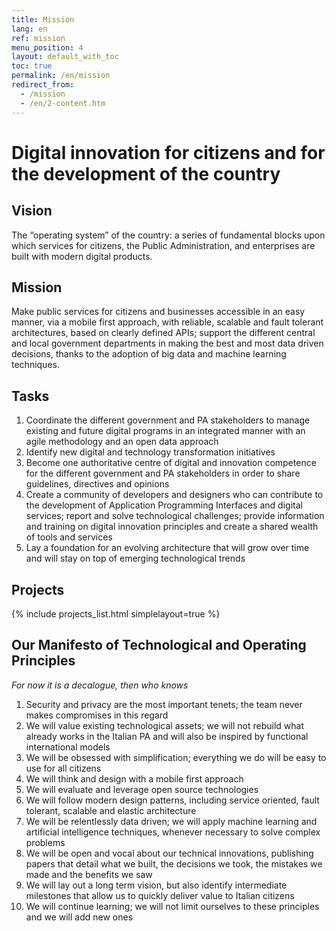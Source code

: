 ```yaml
---
title: Mission
lang: en
ref: mission
menu_position: 4
layout: default_with_toc
toc: true
permalink: /en/mission
redirect_from:
  - /mission
  - /en/2-content.htm
---
```

# Digital innovation for citizens and for the development of the country

## Vision

The “operating system” of the country: a series of fundamental blocks upon which services for citizens, the Public Administration, and enterprises are built with modern digital products.

## Mission

Make public services for citizens and businesses accessible in an easy manner, via a mobile first approach, with reliable, scalable and fault tolerant architectures, based on clearly defined APIs; support the different central and local government  departments in making the best and most data driven decisions, thanks to the adoption of big data and machine learning techniques.

## Tasks

1. Coordinate the different government and PA stakeholders to manage existing and future digital programs in an integrated manner  with an agile methodology and an open data approach
2. Identify new digital and technology transformation initiatives
3. Become one authoritative centre of digital and innovation competence for the different government and PA stakeholders in order to share guidelines, directives and opinions
4. Create a community of developers and designers who can contribute to the development of Application Programming Interfaces and digital services; report and solve technological challenges; provide information and training on digital innovation principles and create a shared wealth of tools and services
5. Lay a foundation for an evolving architecture that will grow over time and will stay on top of emerging technological trends

## Projects 
{% include projects_list.html simplelayout=true %}

## Our Manifesto of Technological and Operating Principles

_For now it is a decalogue, then who knows_

1. Security and privacy are the most important tenets; the team  never makes compromises in this regard
2. We will value existing technological assets; we will not rebuild what already works in the Italian PA and will also be inspired by functional international models
3. We will be obsessed with simplification; everything we do will be easy to use for all citizens
4. We will think and design with a mobile first approach
5. We will evaluate and leverage open source technologies
6. We will follow modern design patterns, including service oriented, fault tolerant, scalable and elastic architecture
7. We will be relentlessly data driven; we will apply machine learning and artificial intelligence techniques, whenever necessary to solve complex problems
8. We will be open and vocal about our technical innovations, publishing papers that detail what we built, the decisions we took, the mistakes we made and the benefits we saw
9. We will lay out a long term vision, but also identify intermediate milestones that allow us to quickly deliver value to Italian citizens
10. We will continue learning; we will not limit ourselves to these principles and we will add new ones
